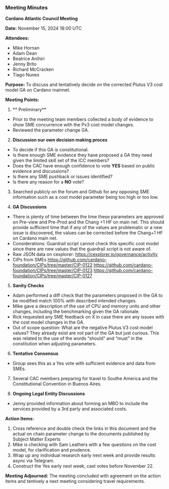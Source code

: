 ### Meeting Minutes

**Cardano Atlantic Council Meeting**

**Date:** November 15, 2024 18:00 UTC

**Attendees:** 
- Mike Hornan
- Adam Dean
- Beatrice Anihiri
- Jenny Brito
- Richard McCracken
- Tiago Nunes

**Purpose:** 
To discuss and tentatively decide on the corrected Plutus V3 cost model GA on Cardano mainnet.

**Meeting Points:**

1. ** Preliminary**
 - Prior to the meeting team members collected a body of evidence to show SME concurrence with the Pv3 cost model changes.
 - Reviewed the parameter change GA.

2. **Discussion our own decision making proces**
 - To decide if this GA is constitutional.
 - Is there enough SME evidence they have proposed a GA they need given the limited skill set of the ICC members?
 - Does the CAC have enough confidence to vote **YES** based on public evidence and discussions?
 - Is there any SME pushback or issues identified?
 - Is there any reason for a **NO** vote?

3. Searched publicly on the forum and Github for any opposing SME information such as a cost model parameter being too high or too low.

4. **GA Discussions**
 - There is plenty of time between the time these parameters are approved on Pre-view and Pre-Prod and the Chang +1 HF on main net. This should provide sufficient time that if any of the values are problematic or a new issue is discovered, the values can be corrected before the Chang+1 HF on Cardano main net.
 - Considerations: Guardrail script cannot check this specific cost model since there are new values that the guardrail script is not aware of.
 - Raw JSON data on cexplorer: https://cexplorer.io/governance/activity
 - CIPs from SMEs 
https://github.com/cardano-foundation/CIPs/tree/master/CIP-0122
https://github.com/cardano-foundation/CIPs/tree/master/CIP-0123
https://github.com/cardano-foundation/CIPs/tree/master/CIP-0127

5. **Sanity Checks**
 - Adam performed a diff check that the parameters proposed in the GA to be modified match 100% with described intended changes.
 - Mike gave a description of the use of CPU and memory units and other changes, including the benchmarking given the GA rationale.
 - Rick requested any SME feedback on X in case there are any issues with the cost model changes in the GA.
 - Out of scope question: What are the negative Plutus V3 cost model values? They already exist are not part of the GA but just curious. This was related to the use of the words “should” and “must” in the constitution when adjusting parameters.

6. **Tentative Consensus**
 - Group sees this as a Yes vote with sufficient evidence and data from SMEs.

7. Several CAC members preparing for travel to Southe America and the Constitutional Convention in Buenos Aires.

8. **Ongoing Legal Entity Discussions**
 - Jenny provided information about forming an MBO to include the services provided by a 3rd party and associated costs.

**Action Items:**

1. Cross reference and double check the links in this document and the actual on chain parameter change to the documents published by Subject Matter Experts
2. Mike is checking with Sam Leathers with a few questions on the cost model, for clarification and prudence.
3. Wrap up any individual research early next week and provide results async via Telegram.
4. Construct the Yes early next week, cast votes before November 22.

**Meeting Adjourned:**
The meeting concluded with agreement on the action items and tentively a next meeting considering travel requirements.
